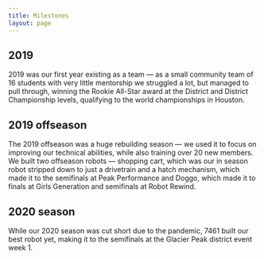 ```yaml
---
title: Milestones
layout: page
---
```


## 2019

2019 was our first year existing as a team — as a small community team of 16 students with very little mentorship we struggled a lot, but managed to pull through, winning the Rookie All-Star award at the District and District Championship levels, qualifying to the world championships in Houston. 

## 2019 offseason

The 2019 offseason was a huge rebuilding season — we used it to focus on improving our technical abilities, while also training over 20 new members. We built two offseason robots — shopping cart, which was our in season robot stripped down to just a drivetrain and a hatch mechanism, which made it to the semifinals at Peak Performance and Doggo, which made it to finals at Girls Generation and semifinals at Robot Rewind.

## 2020 season

While our 2020 season was cut short due to the pandemic, 7461 built our best robot yet, making it to the semifinals at the Glacier Peak district event week 1.
